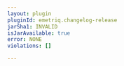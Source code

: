 ```yaml
---
layout: plugin
pluginId: emetriq.changelog-release
jarSha1: INVALID
isJarAvailable: true
error: NONE
violations: []

---
```

